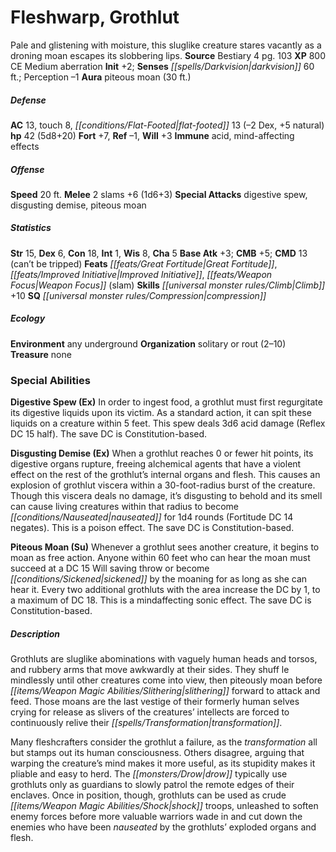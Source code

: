 ﻿---
cssclass: [monsters]
title1: Fleshwarp, Grothlut
desc_short: Pale and glistening with moisture, this sluglike creature stares vacantly
  as a droning moan escapes its slobbering lips.
title2: Grothlut
CR: 3
sources:
- name: Bestiary 4
  page: 103
  link: http://paizo.com/products/btpy91ds?Pathfinder-Roleplaying-Game-Bestiary-4
XP: 800
alignment: CE
size: Medium
type: aberration
initiative:
  bonus: 2
senses:
  darkvision: 60
auras:
- name: piteous moan
  radius: 30
AC:
  AC: 13
  touch: 8
  flat_footed: 13
  components:
    dex: -2
    natural: 5
HP:
  HP: 42
  long: 5d8+20
saves:
  fort: 7
  ref: -1
  will: 3
immunities:
- acid
- mind-affecting effects
speeds:
  base: 20
attacks:
  melee:
  - - text: 2 slams +6 (1d6+3)
      entries:
      - - damage: 1d6+3
      count: 2
      attack: slams
      bonus:
      - 6
  special:
  - digestive spew
  - disgusting demise
  - piteous moan
ability_scores:
  STR: 15
  DEX: 6
  CON: 18
  INT: 1
  WIS: 8
  CHA: 5
BAB: 3
CMB: 5
CMD: 13
CMD_other: can't be tripped
feats:
- name: Great Fortitude
- name: Improved Initiative
- name: Weapon Focus (slam)
skills:
  Climb: 10
  Perception: -1
special_qualities:
- compression
ecology:
  environment: any underground
  organization: solitary or rout (2-10)
  treasure_type: none
special_abilities:
  Digestive Spew (Ex): In order to ingest food, a grothlut must first regurgitate
    its digestive liquids upon its victim. As a standard action, it can spit these
    liquids on a creature within 5 feet. This spew deals 3d6 acid damage (Reflex DC
    15 half). The save DC is Constitution-based.
  Disgusting Demise (Ex): When a grothlut reaches 0 or fewer hit points, its digestive
    organs rupture, freeing alchemical agents that have a violent effect on the rest
    of the grothlut's internal organs and flesh. This causes an explosion of grothlut
    viscera within a 30-foot-radius burst of the creature. Though this viscera deals
    no damage, it's disgusting to behold and its smell can cause living creatures
    within that radius to become nauseated for 1d4 rounds (Fortitude DC 14 negates).
    This is a poison effect. The save DC is Constitution-based.
  Piteous Moan (Su): Whenever a grothlut sees another creature, it begins to moan
    as free action. Anyone within 60 feet who can hear the moan must succeed at a
    DC 15 Will saving throw or become sickened by the moaning for as long as she can
    hear it. Every two additional grothluts with the area increase the DC by 1, to
    a maximum of DC 18. This is a mindaffecting sonic effect. The save DC is Constitution-based.
desc_long: |-
  Grothluts are sluglike abominations with vaguely human heads and torsos, and rubbery arms that move awkwardly at their sides. They shuff le mindlessly until other creatures come into view, then piteously moan before slithering forward to attack and feed. Those moans are the last vestige of their formerly human selves crying for release as slivers of the creatures' intellects are forced to continuously relive their transformation.

  Many fleshcrafters consider the grothlut a failure, as the transformation all but stamps out its human consciousness. Others disagree, arguing that warping the creature's mind makes it more useful, as its stupidity makes it pliable and easy to herd. The drow typically use grothluts only as guardians to slowly patrol the remote edges of their enclaves. Once in position, though, grothluts can be used as crude shock troops, unleashed to soften enemy forces before more valuable warriors wade in and cut down the enemies who have been nauseated by the grothluts' exploded organs and flesh.

---

# Fleshwarp, Grothlut
Pale and glistening with moisture, this sluglike creature stares vacantly as a droning moan escapes its slobbering lips.
**Source** Bestiary 4 pg. 103
**XP** 800
CE Medium aberration
**Init** +2; **Senses** _[[spells/Darkvision|darkvision]]_ 60 ft.; Perception –1
**Aura** piteous moan (30 ft.)

##### Defense

**AC** 13, touch 8, _[[conditions/Flat-Footed|flat-footed]]_ 13 (–2 Dex, +5 natural)
**hp** 42 (5d8+20)
**Fort** +7, **Ref** –1, **Will** +3
**Immune** acid, mind-affecting effects

##### Offense
**Speed** 20 ft.
**Melee** 2 slams +6 (1d6+3)
**Special Attacks** digestive spew, disgusting demise, piteous moan

##### Statistics
**Str** 15, **Dex** 6, **Con** 18, **Int** 1, **Wis** 8, **Cha** 5
**Base Atk** +3; **CMB** +5; **CMD** 13 (can’t be tripped)
**Feats** _[[feats/Great Fortitude|Great Fortitude]]_, _[[feats/Improved Initiative|Improved Initiative]]_, _[[feats/Weapon Focus|Weapon Focus]]_ (slam)
**Skills** _[[universal monster rules/Climb|Climb]]_ +10
**SQ** _[[universal monster rules/Compression|compression]]_

##### Ecology

**Environment** any underground
**Organization** solitary or rout (2–10)
**Treasure** none

### Special Abilities

**Digestive Spew (Ex)** In order to ingest food, a grothlut must first regurgitate its digestive liquids upon its victim. As a standard action, it can spit these liquids on a creature within 5 feet. This spew deals 3d6 acid damage (Reflex DC 15 half). The save DC is Constitution-based.

**Disgusting Demise (Ex)** When a grothlut reaches 0 or fewer hit points, its digestive organs rupture, freeing alchemical agents that have a violent effect on the rest of the grothlut’s internal organs and flesh. This causes an explosion of grothlut viscera within a 30-foot-radius burst of the creature. Though this viscera deals no damage, it’s disgusting to behold and its smell can cause living creatures within that radius to become _[[conditions/Nauseated|nauseated]]_ for 1d4 rounds (Fortitude DC 14 negates). This is a poison effect. The save DC is Constitution-based.

**Piteous Moan (Su)** Whenever a grothlut sees another creature, it begins to moan as free action. Anyone within 60 feet who can hear the moan must succeed at a DC 15 Will saving throw or become _[[conditions/Sickened|sickened]]_ by the moaning for as long as she can hear it. Every two additional grothluts with the area increase the DC by 1, to a maximum of DC 18. This is a mindaffecting sonic effect. The save DC is Constitution-based.

##### Description

Grothluts are sluglike abominations with vaguely human heads and torsos, and rubbery arms that move awkwardly at their sides. They shuff le mindlessly until other creatures come into view, then piteously moan before _[[items/Weapon Magic Abilities/Slithering|slithering]]_ forward to attack and feed. Those moans are the last vestige of their formerly human selves crying for release as slivers of the creatures’ intellects are forced to continuously relive their _[[spells/Transformation|transformation]]_.

Many fleshcrafters consider the grothlut a failure, as the _transformation_ all but stamps out its human consciousness. Others disagree, arguing that warping the creature’s mind makes it more useful, as its stupidity makes it pliable and easy to herd. The _[[monsters/Drow|drow]]_ typically use grothluts only as guardians to slowly patrol the remote edges of their enclaves. Once in position, though, grothluts can be used as crude _[[items/Weapon Magic Abilities/Shock|shock]]_ troops, unleashed to soften enemy forces before more valuable warriors wade in and cut down the enemies who have been _nauseated_ by the grothluts’ exploded organs and flesh.